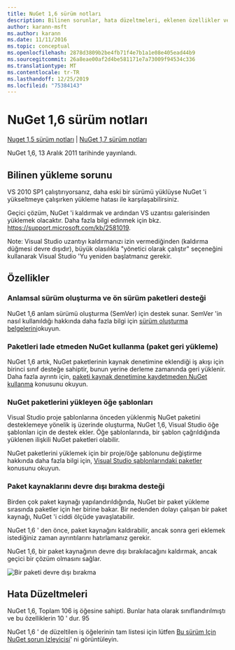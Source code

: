 ```yaml
---
title: NuGet 1,6 sürüm notları
description: Bilinen sorunlar, hata düzeltmeleri, eklenen özellikler ve CCR 'ler dahil olmak üzere NuGet 1,6 sürüm notları.
author: karann-msft
ms.author: karann
ms.date: 11/11/2016
ms.topic: conceptual
ms.openlocfilehash: 2878d3809b2be4fb71f4e7b1a1e08e405ead44b9
ms.sourcegitcommit: 26a8eae00af2d4be581171e7a73009f94534c336
ms.translationtype: MT
ms.contentlocale: tr-TR
ms.lasthandoff: 12/25/2019
ms.locfileid: "75384143"
---
```

 # <a name="nuget-16-release-notes"></a>NuGet 1,6 sürüm notları

[Nuget 1,5 sürüm notları](../release-notes/nuget-1.5.md) | [NuGet 1,7 sürüm notları](../release-notes/nuget-1.7.md)

NuGet 1,6, 13 Aralık 2011 tarihinde yayınlandı.

## <a name="known-installation-issue"></a>Bilinen yükleme sorunu
VS 2010 SP1 çalıştırıyorsanız, daha eski bir sürümü yüklüyse NuGet 'i yükseltmeye çalışırken yükleme hatası ile karşılaşabilirsiniz.

Geçici çözüm, NuGet 'i kaldırmak ve ardından VS uzantısı galerisinden yüklemek olacaktır.  Daha fazla bilgi edinmek için bkz. <https://support.microsoft.com/kb/2581019>.

Note: Visual Studio uzantıyı kaldırmanızı izin vermediğinden (kaldırma düğmesi devre dışıdır), büyük olasılıkla "yönetici olarak çalıştır" seçeneğini kullanarak Visual Studio 'Yu yeniden başlatmanız gerekir.

## <a name="features"></a>Özellikler

### <a name="support-for-semantic-versioning-and-prerelease-packages"></a>Anlamsal sürüm oluşturma ve ön sürüm paketleri desteği
NuGet 1,6 anlam sürümü oluşturma (SemVer) için destek sunar. SemVer 'in nasıl kullanıldığı hakkında daha fazla bilgi için [sürüm oluşturma belgelerini](../create-packages/prerelease-packages.md)okuyun.

### <a name="using-nuget-without-checking-in-packages-package-restore"></a>Paketleri Iade etmeden NuGet kullanma (paket geri yükleme)
NuGet 1,6 artık, NuGet paketlerinin kaynak denetimine eklendiği iş akışı için birinci sınıf desteğe sahiptir, bunun yerine derleme zamanında geri yüklenir. Daha fazla ayrıntı için, [paketi kaynak denetimine kaydetmeden NuGet kullanma](../consume-packages/packages-and-source-control.md) konusunu okuyun.

### <a name="item-templates-that-install-nuget-packages"></a>NuGet paketlerini yükleyen öğe şablonları
Visual Studio proje şablonlarına önceden yüklenmiş NuGet paketini desteklemeye yönelik iş üzerinde oluşturma, NuGet 1,6, Visual Studio öğe şablonları için de destek ekler. Öğe şablonlarında, bir şablon çağrıldığında yüklenen ilişkili NuGet paketleri olabilir.

NuGet paketlerini yüklemek için bir proje/öğe şablonunu değiştirme hakkında daha fazla bilgi için, [Visual Studio şablonlarındaki paketler](../visual-studio-extensibility/visual-studio-templates.md) konusunu okuyun.

### <a name="support-for-disabling-package-sources"></a>Paket kaynaklarını devre dışı bırakma desteği
Birden çok paket kaynağı yapılandırıldığında, NuGet bir paket yükleme sırasında paketler için her birine bakar. Bir nedenden dolayı çalışan bir paket kaynağı, NuGet 'i ciddi ölçüde yavaşlatabilir.

NuGet 1,6 ' den önce, paket kaynağını kaldırabilir, ancak sonra geri eklemek istediğiniz zaman ayrıntılarını hatırlamanız gerekir.

NuGet 1,6, bir paket kaynağının devre dışı bırakılacağını kaldırmak, ancak geçici bir çözüm olmasını sağlar.

![Bir paketi devre dışı bırakma](./media/package-source-with-disabled-source.png)

## <a name="bug-fixes"></a>Hata Düzeltmeleri
NuGet 1,6, Toplam 106 iş öğesine sahipti. Bunlar hata olarak sınıflandırılmıştı ve bu özelliklerin 10 ' dur. 95

NuGet 1,6 ' de düzeltilen iş öğelerinin tam listesi için lütfen [Bu sürüm Için NuGet sorun İzleyicisi](http://nuget.codeplex.com/workitem/list/advanced?keyword=&status=Closed&type=All&priority=All&release=NuGet%201.6&assignedTo=All&component=All&sortField=Votes&sortDirection=Descending&page=0)' ni görüntüleyin.
